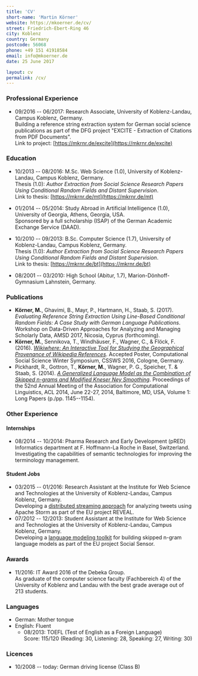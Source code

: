 ```yaml
---
title: 'CV'
short-name: 'Martin Körner'
website: https://mkoerner.de/cv/
street: Friedrich-Ebert-Ring 46
city: Koblenz
country: Germany
postcode: 56068
phone: +49 151 41918584
email: info@mkoerner.de
date: 25 June 2017

layout: cv
permalink: /cv/
---
```


### Professional Experience

* 09/2016 -- 06/2017: Research Associate, University of Koblenz-Landau, Campus Koblenz, Germany.  
Building a reference string extraction system for German social science publications as part of the DFG project "EXCITE - Extraction of Citations from PDF Documents".  
Link to project: [https://mkrnr.de/excite](https://mkrnr.de/excite)

### Education

- 10/2013 -- 08/2016: M.Sc. Web Science (1.0), University of Koblenz-Landau, Campus Koblenz, Germany.  
Thesis (1.0): *Author Extraction from Social Science Research Papers Using Conditional Random Fields and Distant Supervision*.  
Link to thesis: [https://mkrnr.de/mt](https://mkrnr.de/mt)

- 01/2014 -- 05/2014: Study Abroad in Artificial Intelligence (1.0), University of Georgia, Athens, Georgia, USA.  
Sponsored by a full scholarship (ISAP) of the German Academic Exchange Service (DAAD).


- 10/2010 -- 09/2013: B.Sc. Computer Science (1.7), University of Koblenz-Landau, Campus Koblenz, Germany.  
Thesis (1.0): *Author Extraction from Social Science Research Papers Using Conditional Random Fields and Distant Supervision*.  
Link to thesis: [https://mkrnr.de/bt](https://mkrnr.de/bt)

- 08/2001 -- 03/2010: High School (Abitur, 1.7), Marion-Dönhoff-Gymnasium Lahnstein, Germany.

### Publications

* **Körner, M.**, Ghavimi, B., Mayr, P., Hartmann, H., Staab, S. (2017). *Evaluating Reference String Extraction Using Line-Based Conditional Random Fields: A Case Study with German Language Publications*. Workshop on Data-Driven Approaches for Analyzing and Managing Scholarly Data, AMSD 2017, Nicosia, Cyprus (forthcoming).
* **Körner, M.**, Sennikova, T., Windhäuser, F., Wagner, C., & Flöck, F. (2016). [*Wikiwhere: An Interactive Tool for Studying the Geographical Provenance of Wikipedia References*](https://arxiv.org/pdf/1612.00985.pdf). Accepted Poster, Computational Social Science Winter Symposium, CSSWS 2016, Cologne, Germany.
* Pickhardt, R., Gottron, T., **Körner, M.**, Wagner, P. G., Speicher, T. & Staab, S. (2014). [*A Generalized Language Model as the Combination of Skipped n-grams and Modified Kneser Ney Smoothing*](http://acl2014.org/acl2014/P14-1/pdf/P14-1108.pdf). Proceedings of the 52nd Annual Meeting of the Association for Computational Linguistics, ACL 2014, June 22-27, 2014, Baltimore, MD, USA, Volume 1: Long Papers (p./pp. 1145--1154).

### Other Experience

#### Internships

* 08/2014 -- 10/2014: Pharma Research and Early Development (pRED) Informatics department at F. Hoffmann-La Roche in Basel, Switzerland.  
Investigating the capabilities of semantic technologies for improving the terminology management.

#### Student Jobs

* 03/2015 -- 01/2016: Research Assistant at the Institute for Web Science and Technologies at the University of Koblenz-Landau, Campus Koblenz, Germany.  
Developing a [distributed streaming approach](https://github.com/Institute-Web-Science-and-Technologies/westTopologies) for analyzing tweets using Apache Storm as part of the EU project REVEAL.
* 07/2012 -- 12/2013: Student Assistant at the Institute for Web Science and Technologies at the University of Koblenz-Landau, Campus Koblenz, Germany.  
Developing a [language modeling toolkit](https://github.com/renepickhardt/generalized-language-modeling-toolkit) for building skipped n-gram language models as part of the EU project Social Sensor.

### Awards

* 11/2016: IT Award 2016 of the Debeka Group.  
As graduate of the computer science faculty (Fachbereich 4) of the University of Koblenz and Landau with the best grade average out of 213 students.

### Languages

* German: Mother tongue
* English: Fluent  
    * 08/2013: TOEFL (Test of English as a Foreign Language)  
    Score: 115/120 (Reading: 30, Listening: 28, Speaking: 27, Writing: 30)

### Licences

* 10/2008 -- today: German driving license (Class B)
